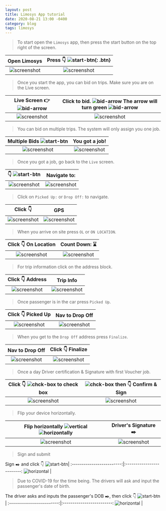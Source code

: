```yaml
---
layout: post
title: Limosys App tutorial
date: 2020-08-21 13:00 -0400
category: blog
tags: limosys
---
```

> To start open the `Limosys` app, then press the start button on the top right of the screen.

Open Limosys | Press :point_down: ![start-btn]({{site.baseurl}}/images/start-btn.png){: .btn}
:-------------------------:|:-------------------------:
![screenshot]({{site.baseurl}}/images/limosys-app.png) | ![screenshot]({{site.baseurl}}/images/limosys-start.png)

> Once you start the app, you can bid on trips. Make sure you are on the Live screen.

Live Screen :point_right: ![bid-arrow]({{site.baseurl}}/images/live-btn.png) | Click to bid. ![bid-arrow]({{site.baseurl}}/images/blue-arrow.png) The arrow will turn green ![bid-arrow]({{site.baseurl}}/images/green-arrow.png)
:-------------------------:|:-------------------------:
![screenshot]({{site.baseurl}}/images/limosys-live.png) | ![screenshot]({{site.baseurl}}/images/limosys-bid.png)

> You can bid on multiple trips. The system will only assign you one job.

Multiple Bids ![start-btn]({{site.baseurl}}/images/green-arrow.png) | You got a job!
:-------------------------:|:-------------------------:
![screenshot]({{site.baseurl}}/images/limosys-bid-mult.png) | ![screenshot]({{site.baseurl}}/images/limosys-job.png)

> Once you got a job, go back to the `Live` screen.

:point_down: ![start-btn]({{site.baseurl}}/images/live-btn.png) | Navigate to:
:-------------------------:|:-------------------------:
![screenshot]({{site.baseurl}}/images/limosys-live-job.png) | ![screenshot]({{site.baseurl}}/images/limosys-nav.png)

> Click on `Picked Up:` or `Drop Off:` to navigate.

Click :point_down: | GPS
:-------------------------:|:-------------------------:
![screenshot]({{site.baseurl}}/images/limosys-nav.png) | ![screenshot]({{site.baseurl}}/images/nav.png)

> When you arrive on site press `OL` or `ON LOCATION`.

Click :point_down: On Location | Count Down: :hourglass:
:-------------------------:|:-------------------------:
![screenshot]({{site.baseurl}}/images/limosys-live-job.png) | ![screenshot]({{site.baseurl}}/images/limosys-time.png)

> For trip information click on the address block.

Click :point_down: Address | Trip Info
:-------------------------:|:-------------------------:
![screenshot]({{site.baseurl}}/images/limosys-live-job.png) | ![screenshot]({{site.baseurl}}/images/limosys-address.png)

> Once passenger is in the car press `Picked Up`.

Click :point_down: Picked Up | Nav to Drop Off
:-------------------------:|:-------------------------:
![screenshot]({{site.baseurl}}/images/limosys-time.png) | ![screenshot]({{site.baseurl}}/images/limosys-fin.png)

> When you get to the `Drop Off` address press `Finalize`.

Nav to Drop Off | Click :point_down: Finalize
:-------------------------:|:-------------------------:
![screenshot]({{site.baseurl}}/images/nav.png) | ![screenshot]({{site.baseurl}}/images/limosys-fin.png)

> Once a day Driver certification & Signature with first Voucher job.

 Click :point_down: ![chck-box]({{site.baseurl}}/images/check-box.png) to check box  | ![chck-box]({{site.baseurl}}/images/checked-box1.png) then :point_down: Confirm & Sign
:-------------------------:|:-------------------------:
![screenshot]({{site.baseurl}}/images/limosys-cnf.png) | ![screenshot]({{site.baseurl}}/images/checked-box.png)

> Flip your device horizontally.

 Flip horizontally ![vertical]({{site.baseurl}}/images/icons8-flip-vertical-32.png)  ![horizontally]({{site.baseurl}}/images/icons8-flip-horizontal-32.png) |  Driver's Signature :black_nib:
:-------------------------:|:-------------------------:
![screenshot]({{site.baseurl}}/images/limosys-vrt.png) | ![screenshot]({{site.baseurl}}/images/limosys-hrz.png)

> Sign and submit

 Sign :black_nib: and click :point_down: ![start-btn]({{site.baseurl}}/images/submit.png)|
:-------------------------:|:-------------------------:
![horizontal]({{site.baseurl}}/images/drivers-sign.png) |

> Due to COVID-19 for the time being. The drivers will ask and input the passenger's date of birth.

 The driver asks and inputs the passenger's DOB :black_nib:, then click :point_down: ![start-btn]({{site.baseurl}}/images/submit.png)|
:-------------------------:|:-------------------------:
![horizontal]({{site.baseurl}}/images/divers-dob.png) |
